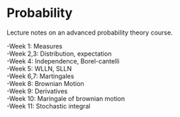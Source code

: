# Probability

Lecture notes on an advanced probability theory course.

  -Week 1: Measures     
  -Week 2,3: Distribution, expectation        
  -Week 4: Independence, Borel-cantelli                    
  -Week 5: WLLN, SLLN               
  -Week 6,7: Martingales               
  -Week 8: Brownian Motion             
  -Week 9: Derivatives                
  -Week 10: Maringale of brownian motion             
  -Week 11: Stochastic integral                        
